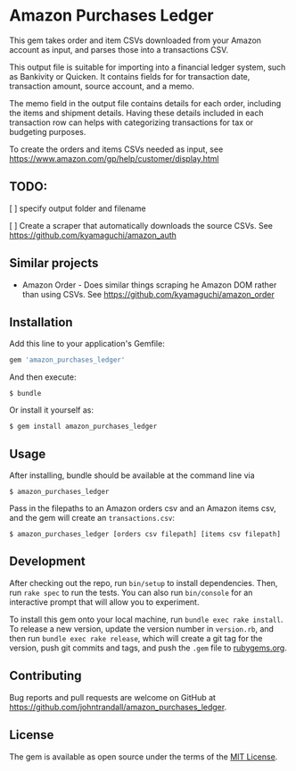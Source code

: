 # Amazon Purchases Ledger

This gem takes order and item CSVs downloaded from your Amazon account as input, and parses those into a transactions CSV. 

This output file is suitable for importing into a financial ledger system, such as Bankivity or Quicken. It contains fields for for transaction date, transaction amount, source account, and a memo. 

The memo field in the output file contains details for each order, including the items and shipment details. Having these details included in each transaction row can helps with categorizing transactions for tax or budgeting purposes.

To create the orders and items CSVs needed as input, see https://www.amazon.com/gp/help/customer/display.html


## TODO: 

[ ] specify output folder and filename

[ ] Create a scraper that automatically downloads the source CSVs. See https://github.com/kyamaguchi/amazon_auth 


## Similar projects

* Amazon Order - Does similar things scraping he Amazon DOM rather than using CSVs. See https://github.com/kyamaguchi/amazon_order


## Installation

Add this line to your application's Gemfile:

```ruby
gem 'amazon_purchases_ledger'
```

And then execute:

    $ bundle

Or install it yourself as:

    $ gem install amazon_purchases_ledger


## Usage

After installing, bundle should be available at the command line via

    $ amazon_purchases_ledger

Pass in the filepaths to an Amazon orders csv and an Amazon items csv, and the gem will create an ```transactions.csv```:

    $ amazon_purchases_ledger [orders csv filepath] [items csv filepath]


## Development

After checking out the repo, run `bin/setup` to install dependencies. Then, run `rake spec` to run the tests. You can also run `bin/console` for an interactive prompt that will allow you to experiment.

To install this gem onto your local machine, run `bundle exec rake install`. To release a new version, update the version number in `version.rb`, and then run `bundle exec rake release`, which will create a git tag for the version, push git commits and tags, and push the `.gem` file to [rubygems.org](https://rubygems.org).


## Contributing

Bug reports and pull requests are welcome on GitHub at https://github.com/johntrandall/amazon_purchases_ledger.


## License

The gem is available as open source under the terms of the [MIT License](https://opensource.org/licenses/MIT).
